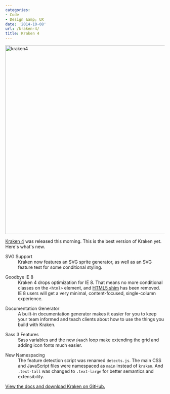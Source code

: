 ```yaml
---
categories:
- Code
- Design &amp; UX
date: '2014-10-08'
url: /kraken-4/
title: Kraken 4
---
```


<img src="https://gomakethings.com/wp-content/uploads/2014/10/kraken4.png" alt="kraken4" width="960" height="596" class="aligncenter size-full wp-image-5650" />

[Kraken 4](http://cferdinandi.github.io/kraken/) was released this morning. This is the best version of Kraken yet. Here's what's new.

<!--more-->

<dl>
	<dt>SVG Support</dt>
	<dd>Kraken now features an SVG sprite generator, as well as an SVG feature test for some conditional styling.</dd>
</dl>

<dl>
	<dt>Goodbye IE 8</dt>
	<dd>Kraken 4 drops optimization for IE 8. That means no more conditional classes on the <code>&lt;html&gt;</code> element, and <a href="https://code.google.com/p/html5shim/">HTML5 shim</a> has been removed. IE 8 users will get a very minimal, content-focused, single-column experience.</dd>
</dl>

<dl>
	<dt>Documentation Generator</dt>
	<dd>A built-in documentation generator makes it easier for you to keep your team informed and teach clients about how to use the things you build with Kraken.</dd>
</dl>

<dl>
	<dt>Sass 3 Features</dt>
	<dd>Sass variables and the new <code>@each</code> loop make extending the grid and adding icon fonts much easier.</dd>
</dl>

<dl>
	<dt>New Namespacing</dt>
	<dd>The feature detection script was renamed <code>detects.js</code>. The main CSS and JavaScript files were namespaced as <code>main</code> instead of <code>kraken</code>. And <code>.text-tall</code> was changed to <code>.text-large</code> for better semantics and extensibility.</dd>
</dl>

[View the docs and download Kraken on GitHub.](http://cferdinandi.github.io/kraken/)